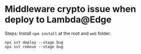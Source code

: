 # Middleware crypto issue when deploy to Lambda@Edge


Steps:
Install `npm install` at the root and `web` folder.

```
npx sst deploy --stage bug
npx sst remove --stage bug
```